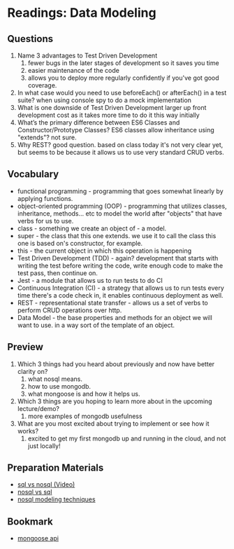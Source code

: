 # Readings: Data Modeling

## Questions

1. Name 3 advantages to Test Driven Development
    1. fewer bugs in the later stages of development so it saves you time
    2. easier maintenance of the code
    3. allows you to deploy more regularly confidently if you've got good coverage.
2. In what case would you need to use beforeEach() or afterEach() in a test suite?
when using console spy to do a mock implementation
3. What is one downside of Test Driven Development
larger up front development cost as it takes more time to do it this way initially
4. What’s the primary difference between ES6 Classes and Constructor/Prototype Classes?
ES6 classes allow inheritance using "extends"? not sure.
5. Why REST?
good question. based on class today it's not very clear yet, but seems to be because it allows us to use very standard CRUD verbs.

## Vocabulary

* functional programming - programming that goes somewhat linearly by applying functions.
* object-oriented programming (OOP) - programming that utilizes classes, inheritance, methods... etc to model the world after "objects" that have verbs for us to use.
* class - something we create an object of - a model.
* super - the class that this one extends. we use it to call the class this one is based on's constructor, for example.
* this - the current object in which this operation is happening
* Test Driven Development (TDD) - again? development that starts with writing the test before writing the code, write enough code to make the test pass, then continue on.
* Jest - a module that allows us to run tests to do CI
* Continuous Integration (CI) - a strategy that allows us to run tests every time there's a code check in, it enables continuous deployment as well.
* REST - representational state transfer - allows us a set of verbs to perform CRUD operations over http.
* Data Model - the base properties and methods for an object we will want to use. in a way sort of the template of an object.

## Preview

1. Which 3 things had you heard about previously and now have better clarity on?
    1. what nosql means.
    2. how to use mongodb.
    3. what mongoose is and how it helps us.
2. Which 3 things are you hoping to learn more about in the upcoming lecture/demo?
    1. more examples of mongodb usefulness
3. What are you most excited about trying to implement or see how it works?
    1. excited to get my first mongodb up and running in the cloud, and not just locally!

## Preparation Materials

* [sql vs nosql (Video)](https://www.youtube.com/watch?v=ZS_kXvOeQ5Y)
* [nosql vs sql](https://www.thegeekstuff.com/2014/01/sql-vs-nosql-db/?utm_source=tuicool)
* [nosql modeling techniques](https://highlyscalable.wordpress.com/2012/03/01/nosql-data-modeling-techniques/)

## Bookmark

* [mongoose api](https://mongoosejs.com/docs/api.html#Model)